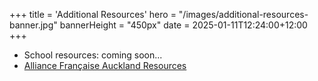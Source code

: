 +++
title = 'Additional Resources'
hero = "/images/additional-resources-banner.jpg"
bannerHeight = "450px"
date = 2025-01-11T12:24:00+12:00
+++

- School resources: coming soon...
- [Alliance Française Auckland Resources](https://www.alliance-francaise.co.nz/resources-and-services/additional-resources/)
